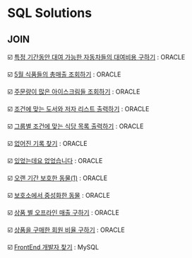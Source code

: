 # SQL Solutions

## JOIN

:ballot_box_with_check: [특정 기간동안 대여 가능한 자동차들의 대여비용 구하기](https://github.com/LeeWooJung/Programmers/tree/main/SQL/JOIN/%ED%8A%B9%EC%A0%95%20%EA%B8%B0%EA%B0%84%EB%8F%99%EC%95%88%20%EB%8C%80%EC%97%AC%20%EA%B0%80%EB%8A%A5%ED%95%9C%20%EC%9E%90%EB%8F%99%EC%B0%A8%EB%93%A4%EC%9D%98%20%EB%8C%80%EC%97%AC%EB%B9%84%EC%9A%A9%20%EA%B5%AC%ED%95%98%EA%B8%B0) : ORACLE

:ballot_box_with_check: [5월 식품들의 총매출 조회하기](https://github.com/LeeWooJung/Programmers/tree/main/SQL/JOIN/5%EC%9B%94%20%EC%8B%9D%ED%92%88%EB%93%A4%EC%9D%98%20%EC%B4%9D%EB%A7%A4%EC%B6%9C%20%EC%A1%B0%ED%9A%8C%ED%95%98%EA%B8%B0) : ORACLE

:ballot_box_with_check: [주문량이 많은 아이스크림들 조회하기](https://github.com/LeeWooJung/Programmers/tree/main/SQL/JOIN/%EC%A3%BC%EB%AC%B8%EB%9F%89%EC%9D%B4%20%EB%A7%8E%EC%9D%80%20%EC%95%84%EC%9D%B4%EC%8A%A4%ED%81%AC%EB%A6%BC%EB%93%A4%20%EC%A1%B0%ED%9A%8C%ED%95%98%EA%B8%B0) : ORACLE

:ballot_box_with_check: [조건에 맞는 도서와 저자 리스트 출력하기](https://github.com/LeeWooJung/Programmers/tree/main/SQL/JOIN/%EC%A1%B0%EA%B1%B4%EC%97%90%20%EB%A7%9E%EB%8A%94%20%EB%8F%84%EC%84%9C%EC%99%80%20%EC%A0%80%EC%9E%90%20%EB%A6%AC%EC%8A%A4%ED%8A%B8%20%EC%B6%9C%EB%A0%A5%ED%95%98%EA%B8%B0) : ORACLE

:ballot_box_with_check: [그룹별 조건에 맞는 식당 목록 출력하기](https://github.com/LeeWooJung/Programmers/tree/main/SQL/JOIN/%EA%B7%B8%EB%A3%B9%EB%B3%84%20%EC%A1%B0%EA%B1%B4%EC%97%90%20%EB%A7%9E%EB%8A%94%20%EC%8B%9D%EB%8B%B9%20%EB%AA%A9%EB%A1%9D%20%EC%B6%9C%EB%A0%A5%ED%95%98%EA%B8%B0) : ORACLE

:ballot_box_with_check: [없어진 기록 찾기](https://github.com/LeeWooJung/Programmers/tree/main/SQL/JOIN/%EC%97%86%EC%96%B4%EC%A7%84%20%EA%B8%B0%EB%A1%9D%20%EC%B0%BE%EA%B8%B0) : ORACLE

:ballot_box_with_check: [있었는데요 없었습니다](https://github.com/LeeWooJung/Programmers/tree/main/SQL/JOIN/%EC%9E%88%EC%97%88%EB%8A%94%EB%8D%B0%EC%9A%94%20%EC%97%86%EC%97%88%EC%8A%B5%EB%8B%88%EB%8B%A4) : ORACLE

:ballot_box_with_check: [오랜 기간 보호한 동물(1)](https://github.com/LeeWooJung/Programmers/tree/main/SQL/JOIN/%EC%98%A4%EB%9E%9C%20%EA%B8%B0%EA%B0%84%20%EB%B3%B4%ED%98%B8%ED%95%9C%20%EB%8F%99%EB%AC%BC(1)) : ORACLE

:ballot_box_with_check: [보호소에서 중성화한 동물](https://github.com/LeeWooJung/Programmers/tree/main/SQL/JOIN/%EB%B3%B4%ED%98%B8%EC%86%8C%EC%97%90%EC%84%9C%20%EC%A4%91%EC%84%B1%ED%99%94%ED%95%9C%20%EB%8F%99%EB%AC%BC) : ORACLE

:ballot_box_with_check: [상품 별 오프라인 매출 구하기](https://github.com/LeeWooJung/Programmers/tree/main/SQL/JOIN/%EC%83%81%ED%92%88%20%EB%B3%84%20%EC%98%A4%ED%94%84%EB%9D%BC%EC%9D%B8%20%EB%A7%A4%EC%B6%9C%20%EA%B5%AC%ED%95%98%EA%B8%B0) : ORACLE

:ballot_box_with_check: [상품을 구매한 회원 비율 구하기](https://github.com/LeeWooJung/Programmers/tree/main/SQL/JOIN/%EC%83%81%ED%92%88%EC%9D%84%20%EA%B5%AC%EB%A7%A4%ED%95%9C%20%ED%9A%8C%EC%9B%90%20%EB%B9%84%EC%9C%A8%20%EA%B5%AC%ED%95%98%EA%B8%B0) : ORACLE

:ballot_box_with_check: [FrontEnd 개발자 찾기](https://github.com/LeeWooJung/Programmers/tree/main/SQL/JOIN/FrontEnd%20%EA%B0%9C%EB%B0%9C%EC%9E%90%20%EC%B0%BE%EA%B8%B0) : MySQL
